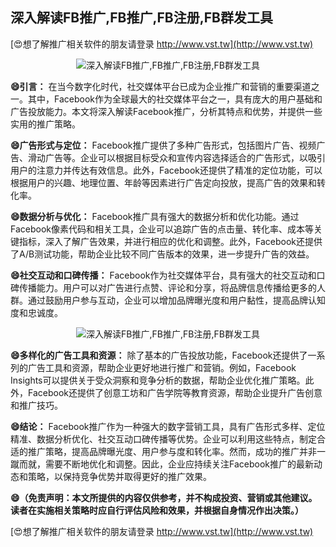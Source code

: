 ## **深入解读FB推广,FB推广,FB注册,FB群发工具**

[😍想了解推广相关软件的朋友请登录 http://www.vst.tw](http://www.vst.tw)

 <center><img src="https://vst.tw/MP4/tuiguang/png/8.png" alt="深入解读FB推广,FB推广,FB注册,FB群发工具"></center>

**😄引言：**
在当今数字化时代，社交媒体平台已成为企业推广和营销的重要渠道之一。其中，Facebook作为全球最大的社交媒体平台之一，具有庞大的用户基础和广告投放能力。本文将深入解读Facebook推广，分析其特点和优势，并提供一些实用的推广策略。

**😄广告形式与定位：**
Facebook推广提供了多种广告形式，包括图片广告、视频广告、滑动广告等。企业可以根据目标受众和宣传内容选择适合的广告形式，以吸引用户的注意力并传达有效信息。此外，Facebook还提供了精准的定位功能，可以根据用户的兴趣、地理位置、年龄等因素进行广告定向投放，提高广告的效果和转化率。

**😄数据分析与优化：**
Facebook推广具有强大的数据分析和优化功能。通过Facebook像素代码和相关工具，企业可以追踪广告的点击量、转化率、成本等关键指标，深入了解广告效果，并进行相应的优化和调整。此外，Facebook还提供了A/B测试功能，帮助企业比较不同广告版本的效果，进一步提升广告的效益。

**😄社交互动和口碑传播：**
Facebook作为社交媒体平台，具有强大的社交互动和口碑传播能力。用户可以对广告进行点赞、评论和分享，将品牌信息传播给更多的人群。通过鼓励用户参与互动，企业可以增加品牌曝光度和用户黏性，提高品牌认知度和忠诚度。

 <center><img src="https://vst.tw/MP4/tuiguang/png/4.png" alt="深入解读FB推广,FB推广,FB注册,FB群发工具"></center>

**😄多样化的广告工具和资源：**
除了基本的广告投放功能，Facebook还提供了一系列的广告工具和资源，帮助企业更好地进行推广和营销。例如，Facebook Insights可以提供关于受众洞察和竞争分析的数据，帮助企业优化推广策略。此外，Facebook还提供了创意工坊和广告学院等教育资源，帮助企业提升广告创意和推广技巧。

**😄结论：**
Facebook推广作为一种强大的数字营销工具，具有广告形式多样、定位精准、数据分析优化、社交互动口碑传播等优势。企业可以利用这些特点，制定合适的推广策略，提高品牌曝光度、用户参与度和转化率。然而，成功的推广并非一蹴而就，需要不断地优化和调整。因此，企业应持续关注Facebook推广的最新动态和策略，以保持竞争优势并取得更好的推广效果。

**😄（免责声明：本文所提供的内容仅供参考，并不构成投资、营销或其他建议。读者在实施相关策略时应自行评估风险和效果，并根据自身情况作出决策。）**

[😍想了解推广相关软件的朋友请登录 http://www.vst.tw](http://www.vst.tw)



